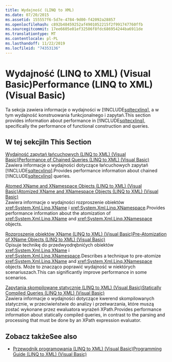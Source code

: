 ```yaml
---
title: Wydajność (LINQ to XML)
ms.date: 07/20/2015
ms.assetid: 155557f6-5d7e-4784-9d00-f42092a28857
ms.openlocfilehash: c892b48459252af4901052215f2f991747760ffb
ms.sourcegitcommit: 17ee6605e01ef32506f8fdc686954244ba6911de
ms.translationtype: MT
ms.contentlocale: pl-PL
ms.lasthandoff: 11/22/2019
ms.locfileid: "74353136"
---
```

# <a name="performance-linq-to-xml-visual-basic"></a><span data-ttu-id="5d258-102">Wydajność (LINQ to XML) (Visual Basic)</span><span class="sxs-lookup"><span data-stu-id="5d258-102">Performance (LINQ to XML) (Visual Basic)</span></span>
<span data-ttu-id="5d258-103">Ta sekcja zawiera informacje o wydajności w [!INCLUDE[sqltecxlinq](~/includes/sqltecxlinq-md.md)], a w tym wydajność konstruowania funkcjonalnego i zapytań.</span><span class="sxs-lookup"><span data-stu-id="5d258-103">This section provides information about performance in [!INCLUDE[sqltecxlinq](~/includes/sqltecxlinq-md.md)], specifically the performance of functional construction and queries.</span></span>  
  
## <a name="in-this-section"></a><span data-ttu-id="5d258-104">W tej sekcji</span><span class="sxs-lookup"><span data-stu-id="5d258-104">In This Section</span></span>  
 [<span data-ttu-id="5d258-105">Wydajność zapytań łańcuchowych (LINQ to XML) (Visual Basic)</span><span class="sxs-lookup"><span data-stu-id="5d258-105">Performance of Chained Queries (LINQ to XML) (Visual Basic)</span></span>](../../../../visual-basic/programming-guide/concepts/linq/performance-of-chained-queries-linq-to-xml.md)  
 <span data-ttu-id="5d258-106">Zawiera informacje o wydajności dotyczące łańcuchowych zapytań [!INCLUDE[sqltecxlinq](~/includes/sqltecxlinq-md.md)].</span><span class="sxs-lookup"><span data-stu-id="5d258-106">Provides performance information about chained [!INCLUDE[sqltecxlinq](~/includes/sqltecxlinq-md.md)] queries.</span></span>  
  
 [<span data-ttu-id="5d258-107">Atomed XName and XNamespace Objects (LINQ to XML) (Visual Basic)</span><span class="sxs-lookup"><span data-stu-id="5d258-107">Atomized XName and XNamespace Objects (LINQ to XML) (Visual Basic)</span></span>](../../../../visual-basic/programming-guide/concepts/linq/atomized-xname-and-xnamespace-objects-linq-to-xml.md)  
 <span data-ttu-id="5d258-108">Zawiera informacje o wydajności rozproszenie obiektów <xref:System.Xml.Linq.XName> i <xref:System.Xml.Linq.XNamespace>.</span><span class="sxs-lookup"><span data-stu-id="5d258-108">Provides performance information about the atomization of <xref:System.Xml.Linq.XName> and <xref:System.Xml.Linq.XNamespace> objects.</span></span>  
  
 [<span data-ttu-id="5d258-109">Rozproszenie obiektów XName (LINQ to XML) (Visual Basic)</span><span class="sxs-lookup"><span data-stu-id="5d258-109">Pre-Atomization of XName Objects (LINQ to XML) (Visual Basic)</span></span>](../../../../visual-basic/programming-guide/concepts/linq/pre-atomization-of-xname-objects-linq-to-xml.md)  
 <span data-ttu-id="5d258-110">Opisuje technikę do przedwyodrębnićych obiektów <xref:System.Xml.Linq.XName> i <xref:System.Xml.Linq.XNamespace>.</span><span class="sxs-lookup"><span data-stu-id="5d258-110">Describes a technique to pre-atomize <xref:System.Xml.Linq.XName> and <xref:System.Xml.Linq.XNamespace> objects.</span></span> <span data-ttu-id="5d258-111">Może to znacząco poprawić wydajność w niektórych scenariuszach.</span><span class="sxs-lookup"><span data-stu-id="5d258-111">This can significantly improve performance in some scenarios.</span></span>  
  
 [<span data-ttu-id="5d258-112">Zapytania skompilowane statycznie (LINQ to XML) (Visual Basic)</span><span class="sxs-lookup"><span data-stu-id="5d258-112">Statically Compiled Queries (LINQ to XML) (Visual Basic)</span></span>](../../../../visual-basic/programming-guide/concepts/linq/statically-compiled-queries-linq-to-xml.md)  
 <span data-ttu-id="5d258-113">Zawiera informacje o wydajności dotyczące kwerend skompilowanych statycznie, w przeciwieństwie do analizy i przetwarzania, które muszą zostać wykonane przez ewaluatora wyrażeń XPath.</span><span class="sxs-lookup"><span data-stu-id="5d258-113">Provides performance information about statically compiled queries, in contrast to the parsing and processing that must be done by an XPath expression evaluator.</span></span>  
  
## <a name="see-also"></a><span data-ttu-id="5d258-114">Zobacz także</span><span class="sxs-lookup"><span data-stu-id="5d258-114">See also</span></span>

- [<span data-ttu-id="5d258-115">Przewodnik programowania (LINQ to XML) (Visual Basic)</span><span class="sxs-lookup"><span data-stu-id="5d258-115">Programming Guide (LINQ to XML) (Visual Basic)</span></span>](../../../../visual-basic/programming-guide/concepts/linq/programming-guide-linq-to-xml.md)
